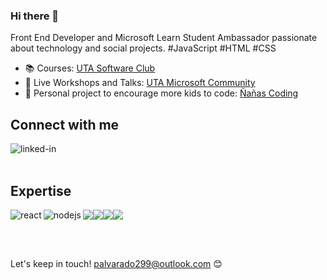 ### Hi there 👋

Front End Developer and Microsoft Learn Student Ambassador passionate about technology and social projects. #JavaScript #HTML #CSS

- 📚 Courses: [UTA Software Club](https://www.youtube.com/@clubdesoftwareuta3201)
- 🎥 Live Workshops and Talks: [UTA Microsoft Community](https://www.youtube.com/@utamicrosoftcommunity4354)
- 💙 Personal project to encourage more kids to code: [Ñañas Coding](https://www.instagram.com/nanascoding)

## Connect with me

[<img align="left" alt="linked-in" src="https://img.shields.io/badge/linkedin-%230077B5.svg?&style=for-the-badge&logo=linkedin&logoColor=white" />]([https://www.linkedin.com/in/prisalvarado](https://www.linkedin.com/in/priscila-alvarado-front-end-developer/))

<br>
<br>

## Expertise
<img src="https://img.shields.io/badge/html5%20-%23E34F26.svg?&style=for-the-badge&logo=html5&logoColor=white"/><img src="https://img.shields.io/badge/css3%20-%231572B6.svg?&style=for-the-badge&logo=css3&logoColor=white"/><img src="https://img.shields.io/badge/javascript%20-%23323330.svg?&style=for-the-badge&logo=javascript&logoColor=%23F7DF1E"/><img src="https://img.shields.io/badge/java-%23ED8B00.svg?&style=for-the-badge&logo=java&logoColor=white"/><img align="left" alt="react" src="https://img.shields.io/badge/react%20-%2320232a.svg?&style=for-the-badge&logo=react&logoColor=%2361DAFB" /><img align="left" alt="nodejs" src="https://img.shields.io/badge/node.js%20-%2343853D.svg?&style=for-the-badge&logo=node.js&logoColor=white" />

<br>
<br>

Let's keep in touch! palvarado299@outlook.com 😊
